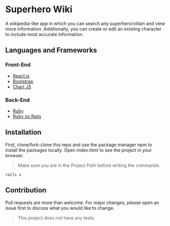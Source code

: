 # Superhero Wiki

A wikipedia-like app in which you can search any superhero/villain and view more information. Additionally, you can create or edit an existing character to include most accurate information.

## Languages and Frameworks

### Front-End

- [React.js](https://reactjs.org/)
- [Bootstrap](https://getbootstrap.com/)
- [Chart JS](https://www.chartjs.org/)

### Back-End

- [Ruby](https://www.ruby-lang.org/en/)
- [Ruby on Rails](https://rubyonrails.org/)

## Installation

First, clone/fork-clone this repo and use the package manager npm to install the packages locally. Open index.html to see the project in your browser.


> Make sure you are in the Project Path before writing the commands.

```
rails s
```

## Contribution

Pull requests are more than welcome. For major changes, please open an issue first to discuss what you would like to change.

> This project does not have any tests.
